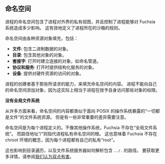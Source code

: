 <!-- ## Namespaces -->
## 命名空间
<!-- 
The namespace of a process contains its private view of the world, and controls
how much of the Fuchsia system the process can influence. This effectively
defines the rules of the sandbox in which that process runs.
 -->
进程的命名空间包含了进程对外界的私有视图，并且控制了进程能够对 Fuchsia 系统造成多少影响。
这有效地定义了进程所在的沙箱的规则。

<!-- Namespaces are populated with various resource objects, including: -->
命名空间由各种资源对象填充，包括：
<!-- 
* **Files**: Objects which contain binary data.
* **Directories**: Objects which contain other objects.
* **Sockets**: Objects which establish connections when opened, like named
  pipes.
* **Protocols and services**: Objects which provide structured services when
  opened.
* **Devices**: Objects which provide access to hardware resources.
 -->
* **文件**: 包含二进制数据的对象。
* **目录**: 包含其他对象的对象。
* **套接字**: 打开时建立连接的对象，如命名管道。
* **协议和服务**: 打开时提供结构化服务的对象。
* **设备**: 提供对硬件资源的访问的对象。
<!-- 
The ​​creator of the process populates the contents of a namespace based on the
set of required capabilities. A process cannot add objects to its own
namespace, as this would essentially amount to that process self-granting the
capabilities to access those objects.
 -->
进程的创建者基于那些所请求的能力，来填充命名空间的内容。
进程不能向自己的命名空间添加对象，因为这实际上相当于进程在授予自身访问那些对象的权限。

<aside class="key-point">
  <!-- <b>No global filesystem</b> -->
  <b>没有全局文件系统</b>
  <!-- 
  <p>In many ways, the contents of a namespace resemble the filesystem resources
  exposed by POSIX-oriented operating systems where "everything is a file".
  However, there are some very important differences to keep in mind.<p>
 -->
  <p>从许多方面来看，命名空间的内容都类似于面向 POSIX 的操作系统暴露的“一切都是文件”的文件系统资源。
  但是有一些非常重要的差异需要注意。</p>
<!-- 
  <p>Namespaces are defined per-process and unlike other operating systems,
  Fuchsia does not have a "root filesystem". Instead, the path location
  <code>/</code> refers to the root of its private namespace. This also
  means Fuchsia does not have a concept of chroot environments, since every
  process effectively has its own private "root".
 -->
<p>命名空间是为每个进程定义的。不像其他操作系统，Fuchsia 不存在“全局文件系统”。
而路径地址“/”则指代进程私有命名空间的根。
这也意味着 Fuchsia 不存在 chroot 环境的概念，因为每个进程都有自己的私有“root”。</p>
<!-- 
  <p>This also affects directory traversal, and how filesystem servers resolve
  paths containing <code>../.</code> For more details, see
  <a href="/concepts/filesystems/dotdot">dot-dot considered harmful</a>.<p>
 -->
  <p>这也影响到目录遍历，以及文件系统服务器如何解析包含 <code>../.</code> 的路径。
  要获取更多详情，请参阅<a href="/concepts/filesystems/dotdot">我们认为双点有害</a>。</p>
</aside>
